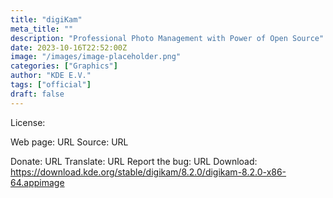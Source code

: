 ```yaml
---
title: "digiKam"
meta_title: ""
description: "Professional Photo Management with Power of Open Source"
date: 2023-10-16T22:52:00Z
image: "/images/image-placeholder.png"
categories: ["Graphics"]
author: "KDE E.V."
tags: ["official"]
draft: false
---
```



License:

Web page: URL
Source: URL

Donate: URL
Translate: URL
Report the bug: URL
Download: https://download.kde.org/stable/digikam/8.2.0/digikam-8.2.0-x86-64.appimage
